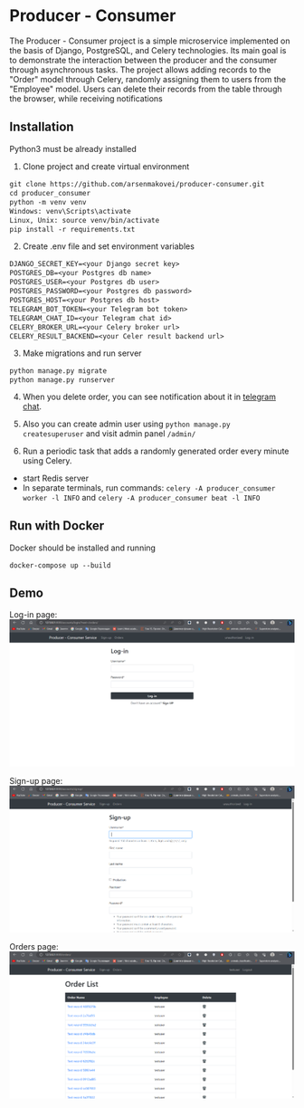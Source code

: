 # Producer - Consumer 

The Producer - Consumer project is a simple microservice implemented 
on the basis of Django, PostgreSQL, and Celery technologies. 
Its main goal is to demonstrate the interaction between the producer 
and the consumer through asynchronous tasks. 
The project allows adding records to the "Order" model through Celery, 
randomly assigning them to users from the "Employee" model. 
Users can delete their records from the table through the browser, 
while receiving notifications

## Installation
Python3 must be already installed

1. Clone project and create virtual environment
```shell
git clone https://github.com/arsenmakovei/producer-consumer.git
cd producer_consumer
python -m venv venv
Windows: venv\Scripts\activate
Linux, Unix: source venv/bin/activate
pip install -r requirements.txt
```

2. Create .env file and set environment variables

```shell
DJANGO_SECRET_KEY=<your Django secret key>
POSTGRES_DB=<your Postgres db name>
POSTGRES_USER=<your Postgres db user>
POSTGRES_PASSWORD=<your Postgres db password>
POSTGRES_HOST=<your Postgres db host>
TELEGRAM_BOT_TOKEN=<your Telegram bot token>
TELEGRAM_CHAT_ID=<your Telegram chat id>
CELERY_BROKER_URL=<your Celery broker url>
CELERY_RESULT_BACKEND=<your Celer result backend url>
```

3. Make migrations and run server
```shell
python manage.py migrate
python manage.py runserver
```
4. When you delete order, you can see notification about it in [telegram chat](https://t.me/producer_consumer_chat).
5. Also you can create admin user using `python manage.py createsuperuser` and visit admin panel `/admin/`

6. Run a periodic task that adds a randomly generated order every minute using Celery.

* start Redis server
* In separate terminals, run commands: `celery -A producer_consumer worker -l INFO` and `celery -A producer_consumer beat -l INFO`

## Run with Docker

Docker should be installed and running

```shell
docker-compose up --build
```

## Demo

Log-in page:
![Log-in page](login.png)

Sign-up page:
![Sign-up page](signup.png)

Orders page:
![Orders page](orders.png)